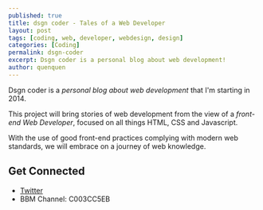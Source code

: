 ```yaml
---
published: true
title: dsgn coder - Tales of a Web Developer
layout: post
tags: [coding, web, developer, webdesign, design]
categories: [Coding]
permalink: dsgn-coder
excerpt: Dsgn coder is a personal blog about web development!
author: quenquen
---
```

Dsgn coder is a *personal blog about web development* that I'm starting in 2014.

This project will bring stories of web development from the view of a *front-end Web Developer*, focused on all things HTML, CSS and Javascript.

With the use of good front-end practices complying with modern web standards, we will embrace on a journey of web knowledge.

## Get Connected

*   [Twitter](http://twitter.com/dsgncoder)
*   BBM Channel: C003CC5EB
